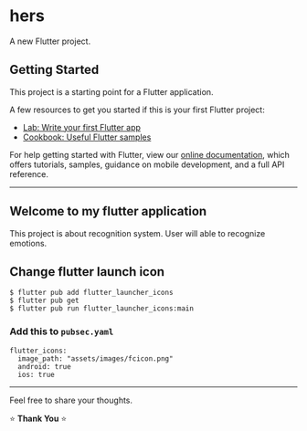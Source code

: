 # hers

A new Flutter project.

## Getting Started

This project is a starting point for a Flutter application.

A few resources to get you started if this is your first Flutter project:

- [Lab: Write your first Flutter app](https://flutter.dev/docs/get-started/codelab)
- [Cookbook: Useful Flutter samples](https://flutter.dev/docs/cookbook)

For help getting started with Flutter, view our
[online documentation](https://flutter.dev/docs), which offers tutorials,
samples, guidance on mobile development, and a full API reference.

---

## **Welcome to  my flutter application**

This project is about recognition system. User will able to recognize emotions.


## Change flutter launch icon
```
$ flutter pub add flutter_launcher_icons  
$ flutter pub get
$ flutter pub run flutter_launcher_icons:main
```

### Add this to `pubsec.yaml`

```
flutter_icons:
  image_path: "assets/images/fcicon.png"
  android: true
  ios: true

```
---

Feel free to share your thoughts.

⭐ **Thank You** ⭐ 
